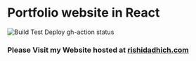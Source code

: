# Portfolio website in React

![Build Test Deploy gh-action status](https://github.com/smartgeek27/smartgeek27.github.io/actions/workflows/build-test-deploy.yml/badge.svg?event=push)

### Please Visit my Website hosted at [rishidadhich.com](https://rishidadhich.com)
